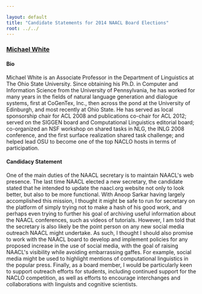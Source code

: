```yaml
---

layout: default
title: "Candidate Statements for 2014 NAACL Board Elections"
root: ../../
---
```


### [Michael White](https://u.osu.edu/white.1240/)

#### Bio

Michael White is an Associate Professor in the Department of Linguistics at The Ohio State University. Since obtaining his Ph.D. in Computer and Information Science from the University of Pennsylvania, he has worked for many years in the fields of natural language generation and dialogue systems, first at CoGenTex, Inc., then across the pond at the University of Edinburgh, and most recently at Ohio State. He has served as local sponsorship chair for ACL 2008 and publications co-chair for ACL 2012; served on the SIGGEN board and Computational Linguistics editorial board; co-organized an NSF workshop on shared tasks in NLG, the INLG 2008 conference, and the first surface realization shared task challenge; and helped lead OSU to become one of the top NACLO hosts in terms of participation.

#### Candidacy Statement

One of the main duties of the NAACL secretary is to maintain NAACL's web presence. The last time NAACL elected a new secretary, the candidate stated that he intended to update the naacl.org website not only to look better, but also to be more functional. With Anoop Sarkar having largely accomplished this mission, I thought it might be safe to run for secretary on the platform of simply trying not to make a hash of his good work, and perhaps even trying to further his goal of archiving useful information about the NAACL conferences, such as videos of tutorials. However, I am told that the secretary is also likely be the point person on any new social media outreach NAACL might undertake. As such, I thought I should also promise to work with the NAACL board to develop and implement policies for any proposed increase in the use of social media, with the goal of raising NAACL's visibility while avoiding embarrassing gaffes. For example, social media might be used to highlight mentions of computational linguistics in the popular press. Finally, as a board member, I would be particularly keen to support outreach efforts for students, including continued support for the NACLO competition, as well as efforts to encourage interchanges and collaborations with linguists and cognitive scientists.

